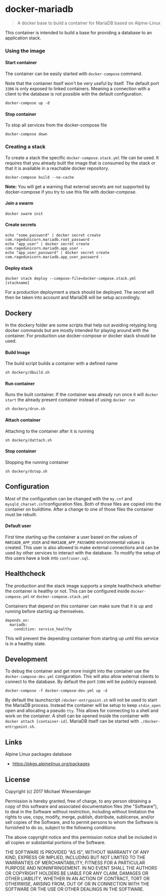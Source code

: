 # docker-mariadb

> A docker base to build a container for MariaDB based on Alpine-Linux

This container is intended to build a base for providing a database to an application stack.

### Using the image

#### Start container

The container can be easily started with `docker-compose` command.

Note that the container itself won't be very useful by itself. The default port `3306` is only
exposed to linked containers. Meaning a connection with a client to the database is not possible with the default configuration.

```
docker-compose up -d
```

#### Stop container

To stop all services from the docker-compose file

```
docker-compose down
```

### Creating a stack

To create a stack the specific `docker-compose.stack.yml` file can be used. It requires that you already built the image that is consumed by the stack or that it is available in a reachable docker repository.

```
docker-compose build --no-cache
```

**Note:** You will get a warning that external secrets are not supported by docker-compose if you try to use this file with docker-compose.

#### Join a swarm

```
docker swarm init
```

#### Create secrets
```
echo "some_password" | docker secret create com.ragedunicorn.mariadb.root_password -
echo "app_user" | docker secret create com.ragedunicorn.mariadb.app_user -
echo "app_user_password" | docker secret create com.ragedunicorn.mariadb.app_user_password -
```

#### Deploy stack
```
docker stack deploy --compose-file=docker-compose.stack.yml [stackname]
```

For a production deployment a stack should be deployed. The secret will then be taken into account and MariaDB will be setup accordingly.

## Dockery

In the dockery folder are some scripts that help out avoiding retyping long docker commands but are mostly intended for playing around with the container. For production use docker-compose or docker stack should be used.

#### Build Image

The build script builds a container with a defined name

```
sh dockery/dbuild.sh
```

#### Run container

Runs the built container. If the container was already run once it will `docker start` the already present container instead of using `docker run`

```
sh dockery/drun.sh
```

#### Attach container

Attaching to the container after it is running

```
sh dockery/dattach.sh
```

#### Stop container

Stopping the running container

```
sh dockery/dstop.sh
```

## Configuration

Most of the configuration can be changed with the `my.cnf` and `mysqld_charset.cnf`configuration files. Both of those files are copied into the container on buildtime. After a change to one of those files the container must be rebuilt.

#### Default user

First time starting up the container a user based on the values of `MARIADB_APP_USER` and `MARIADB_APP_PASSWORD` environmental values is created. This user is also allowed to make external connections and can be used by other services to interact with the database. To modify the setup of this users have a look into `conf/user.sql`.

## Healthcheck

The production and the stack image supports a simple healthcheck whether the container is healthy or not. This can be configured inside `docker-compose.yml` or `docker-compose.stack.yml`

Containers that depend on this container can make sure that it is up and running before starting up themselves.

```
depends_on:
  mariadb:
    condition: service_healthy
```

This will prevent the depending container from starting up until this service is in a healthy state.

## Development

To debug the container and get more insight into the container use the `docker-compose-dev.yml`
coniguration. This will also allow external clients to connect to the database. By default the port `3306` will be publicly exposed.

```
docker-compose -f docker-compose-dev.yml up -d
```

By default the launchscript `/docker-entrypoint.sh` will not be used to start the MariaDB process. Instead the container will be setup to keep `stdin_open` open and allocating a pseudo `tty`. This allows for connecting to a shell and work on the container. A shell can be opened inside the container with `docker attach [container-id]`. MariaDB itself can be started with `./docker-entrypoint.sh`.

## Links

Alpine Linux packages database
- https://pkgs.alpinelinux.org/packages

## License

Copyright (c) 2017 Michael Wiesendanger

Permission is hereby granted, free of charge, to any person obtaining
a copy of this software and associated documentation files (the
"Software"), to deal in the Software without restriction, including
without limitation the rights to use, copy, modify, merge, publish,
distribute, sublicense, and/or sell copies of the Software, and to
permit persons to whom the Software is furnished to do so, subject to
the following conditions:

The above copyright notice and this permission notice shall be
included in all copies or substantial portions of the Software.

THE SOFTWARE IS PROVIDED "AS IS", WITHOUT WARRANTY OF ANY KIND,
EXPRESS OR IMPLIED, INCLUDING BUT NOT LIMITED TO THE WARRANTIES OF
MERCHANTABILITY, FITNESS FOR A PARTICULAR PURPOSE AND
NONINFRINGEMENT. IN NO EVENT SHALL THE AUTHORS OR COPYRIGHT HOLDERS BE
LIABLE FOR ANY CLAIM, DAMAGES OR OTHER LIABILITY, WHETHER IN AN ACTION
OF CONTRACT, TORT OR OTHERWISE, ARISING FROM, OUT OF OR IN CONNECTION
WITH THE SOFTWARE OR THE USE OR OTHER DEALINGS IN THE SOFTWARE.
